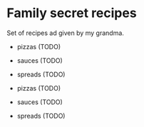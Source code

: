   # Family secret recipes

  Set of recipes ad given by my grandma.
  
  * pizzas (TODO)
  * sauces (TODO)
  * spreads (TODO)

  * pizzas (TODO)
  * sauces (TODO)
  * spreads (TODO)